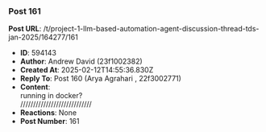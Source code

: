 ### Post 161
**Post URL**: /t/project-1-llm-based-automation-agent-discussion-thread-tds-jan-2025/164277/161
- **ID**: 594143
- **Author**: Andrew David (23f1002382)
- **Created At**: 2025-02-12T14:55:36.830Z
- **Reply To**: Post 160 (Arya Agrahari , 22f3002771)
- **Content**:  
  running in docker?<br>
////////////////////////////
- **Reactions**: None
- **Post Number**: 161

